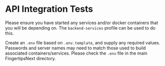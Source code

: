 # API Integration Tests

Please ensure you have started any services and/or docker containers that you will be depending on. The
`backend-services` profile can be used to do this.

Create an `.env` file based on `.env.template`, and supply any required values. Passwords and server names may need to
match those used to build associated containers/services. Please check the `.env` file in the main FingertipsNext
directory.